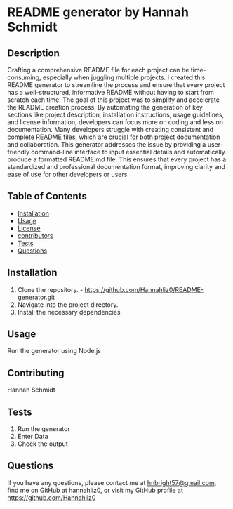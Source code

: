 # README generator by Hannah Schmidt
  
  ## Description
  Crafting a comprehensive README file for each project can be time-consuming, especially when juggling multiple projects. I created this README generator to streamline the process and ensure that every project has a well-structured, informative README without having to start from scratch each time.
  The goal of this project was to simplify and accelerate the README creation process. By automating the generation of key sections like project description, installation instructions, usage guidelines, and license information, developers can focus more on coding and less on documentation.
  Many developers struggle with creating consistent and complete README files, which are crucial for both project documentation and collaboration. This generator addresses the issue by providing a user-friendly command-line interface to input essential details and automatically produce a formatted README.md file. This ensures that every project has a standardized and professional documentation format, improving clarity and ease of use for other developers or users.

  ## Table of Contents
  * [Installation](#installation)
  * [Usage](#usage)
  * [License](#license)
  * [contributors](#contributors)
  * [Tests](#tests)
  * [Questions](#questions)

  ## Installation
  1. Clone the repository. - https://github.com/Hannahliz0/README-generator.git
  2. Navigate into the project directory.
  3. Install the necessary dependencies
  

  ## Usage
  Run the generator using Node.js


  ## Contributing
  Hannah Schmidt 

  ## Tests
  1. Run the generator
  2. Enter Data
  3. Check the output

  ## Questions
  If you have any questions, please contact me at hnbright57@gmail.com, find me on GitHub at hannahliz0, or visit my GitHub profile at https://github.com/Hannahliz0